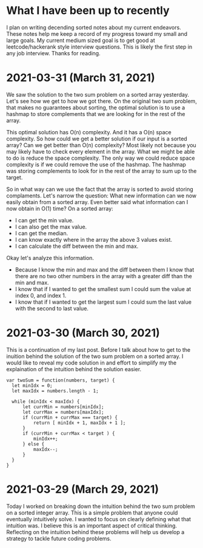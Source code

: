 # What I have been up to recently

I plan on writing decending sorted notes about my current endeavors. These notes help me keep a record of my progress toward my small and large goals.
My current medium sized goal is to get good at leetcode/hackerank style interview questions. This is likely the first step in any job interview. 
Thanks for reading.


# 2021-03-31 (March 31, 2021)

We saw the solution to the two sum problem on a sorted array yesterday. Let's see how we get to how we got there. On the original two sum problem, that makes no guarantees
about sorting, the optimal solution is to use a hashmap to store complements that we are looking for in the rest of the array. 

This optimal solution has O(n) complexity. And it has a O(n) space complexity. So how could we get a better solution if our input is a sorted array? Can we get better than O(n) complexity? Most likely not because you may likely have to check every element in the array. What we might be able to do is reduce the space complexity. The only way we could reduce space complexity is if we could remove the use of the hashmap. The hashmap was storing complements to look for in the rest of the array to sum up to the target.

So in what way can we use the fact that the array is sorted to avoid storing complaments. Let's narrow the question: What new information can we now easily obtain from a sorted array. Even better said what information can I now obtain in O(1) time? On a sorted array:

* I can get the min value.
* I can also get the max value.
* I can get the median.
* I can know exactly where in the array the above 3 values exist.
* I can calculate the diff between the min and max.

Okay let's analyze this information. 

* Because I know the min and max and the diff between them I know that there are no two other numbers in the array with a greater diff than the min and max.
* I know that if I wanted to get the smallest sum I could sum the value at index 0, and index 1.
* I know that if I wanted to get the largest sum I could sum the last value with the second to last value.

# 2021-03-30 (March 30, 2021)

This is a continuation of my last post. Before I talk about how to get to the inuition behind the solution of the two sum problem on a sorted array. I would like to reveal my code solution in and effort to simplify my the explaination of the intuition behind the solution easier.
    
    var twoSum = function(numbers, target) {
      let minIdx = 0;
      let maxIdx = numbers.length - 1;

      while (minIdx < maxIdx) {
          let currMin = numbers[minIdx];
          let currMax = numbers[maxIdx];
          if (currMin + currMax === target) {
              return [ minIdx + 1, maxIdx + 1 ];
          }
          if (currMin + currMax < target ) {
              minIdx++;
          } else {
              maxIdx--;
          }
      }
    }

# 2021-03-29 (March 29, 2021)

Today I worked on breaking down the intuition behind the two sum problem on a sorted integer array. This is a simple problem that anyone could eventually intuitively solve. I wanted to focus on clearly defining what that intuition was. I believe this is an important aspect of critical thinking. Reflecting on the intuition behind these problems will help us develop a strategy to tackle future coding problems.
